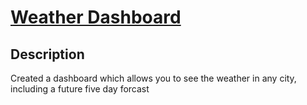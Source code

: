 # [Weather Dashboard](https://clive-makongo.github.io/weatherDashboard/)

## Description

Created a dashboard which allows you to see the weather in any city, including a future five day forcast
